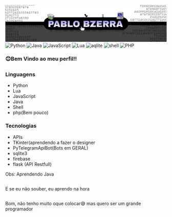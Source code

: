 <img src='banner.jpg' alt="banner"></img>
![Python](https://img.shields.io/static/v1?label=&message=Python&color=black&style=dark&logo=python)
![Java](https://img.shields.io/static/v1?label=&message=Java&color=black&style=dark&logo=Java)
![JavaScript](https://img.shields.io/static/v1?label=&message=JavaScript&color=black&style=dark&logo=javaScript)
![Lua](https://img.shields.io/static/v1?label=&message=Lua&color=black&style=dark&logo=Lua)
![aqlite](https://img.shields.io/static/v1?label=&message=aqlite&color=black&style=dark&logo=sqlite)
![shell](https://img.shields.io/static/v1?label=&message=shell&color=black&style=dark&logo=shell)
![PHP](https://img.shields.io/static/v1?label=&message=php&color=black&style=dark&logo=php)
###      😊Bem Vindo ao meu perfil!!
##
### Linguagens
- Python
- Lua
- JavaScript
- Java
- Shell
- php(Bem pouco)

### Tecnologias
- APIs
- TKinter(aprendendo a fazer o designer
- PyTelegramApiBot(Bots em GERAL)
- sqlite3
- firebase
- flask (API Restfull)

Obs: Aprendendo Java
##
E se eu não souber, eu aprendo na hora
##
Bom, não tenho muito oque colocar😅
mas quero ser um grande programador
